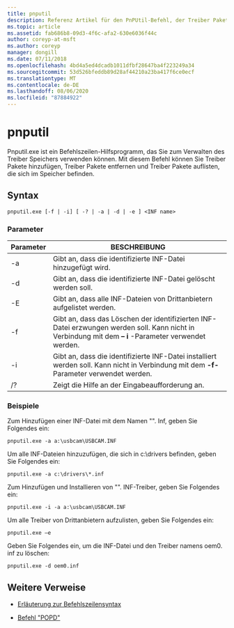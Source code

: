 ```yaml
---
title: pnputil
description: Referenz Artikel für den PnPUtil-Befehl, der Treiber Pakete hinzufügt, Treiber Pakete entfernt und Treiber Pakete im Treiber Speicher mithilfe des pnputil.exe Hilfsprogramms auflistet.
ms.topic: article
ms.assetid: fab686b8-09d3-4f6c-afa2-630e6036f44c
author: coreyp-at-msft
ms.author: coreyp
manager: dongill
ms.date: 07/11/2018
ms.openlocfilehash: 4bd4a5ed4dcadb1011dfbf28647ba4f223249a34
ms.sourcegitcommit: 53d526bfeddb89d28af44210a23ba417f6ce0ecf
ms.translationtype: MT
ms.contentlocale: de-DE
ms.lasthandoff: 08/06/2020
ms.locfileid: "87884922"
---
```

# <a name="pnputil"></a>pnputil

Pnputil.exe ist ein Befehlszeilen-Hilfsprogramm, das Sie zum Verwalten des Treiber Speichers verwenden können. Mit diesem Befehl können Sie Treiber Pakete hinzufügen, Treiber Pakete entfernen und Treiber Pakete auflisten, die sich im Speicher befinden.

## <a name="syntax"></a>Syntax

```
pnputil.exe [-f | -i] [ -? | -a | -d | -e ] <INF name>
```

### <a name="parameters"></a>Parameter

| Parameter | BESCHREIBUNG |
|--|--|
| -a | Gibt an, dass die identifizierte INF-Datei hinzugefügt wird. |
| -d | Gibt an, dass die identifizierte INF-Datei gelöscht werden soll. |
| -E | Gibt an, dass alle INF-Dateien von Drittanbietern aufgelistet werden. |
| -f | Gibt an, dass das Löschen der identifizierten INF-Datei erzwungen werden soll. Kann nicht in Verbindung mit dem **– i** -Parameter verwendet werden. |
| -i | Gibt an, dass die identifizierte INF-Datei installiert werden soll. Kann nicht in Verbindung mit dem **-f-** Parameter verwendet werden. |
| /? | Zeigt die Hilfe an der Eingabeaufforderung an. |

### <a name="examples"></a>Beispiele

Zum Hinzufügen einer INF-Datei mit dem Namen "". Inf, geben Sie Folgendes ein:

```
pnputil.exe -a a:\usbcam\USBCAM.INF
```

Um alle INF-Dateien hinzuzufügen, die sich in c:\drivers befinden, geben Sie Folgendes ein:

```
pnputil.exe -a c:\drivers\*.inf
```

Zum Hinzufügen und Installieren von "". INF-Treiber, geben Sie Folgendes ein:

```
pnputil.exe -i -a a:\usbcam\USBCAM.INF
```

Um alle Treiber von Drittanbietern aufzulisten, geben Sie Folgendes ein:

```
pnputil.exe –e
```

Geben Sie Folgendes ein, um die INF-Datei und den Treiber namens oem0. inf zu löschen:

```
pnputil.exe -d oem0.inf
```

## <a name="additional-references"></a>Weitere Verweise

- [Erläuterung zur Befehlszeilensyntax](command-line-syntax-key.md)

- [Befehl "POPD"](popd.md)
